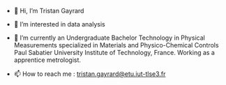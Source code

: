 - 👋 Hi, I’m Tristan Gayrard
  
- 👀 I’m interested in data analysis
  
- 🌱 I’m currently an Undergraduate Bachelor Technology
      in Physical Measurements specialized in Materials and
      Physico-Chemical Controls
      Paul Sabatier University Institute of Technology, France.
      Working as a apprentice metrologist.

- 📫 How to reach me : tristan.gayrard@etu.iut-tlse3.fr

 
